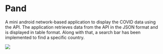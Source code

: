 # Pand
A mini android network-based application to display the COVID data using the API. The application retrieves data from the API  in the JSON format and is displayed in table format. Along with that, a search bar has been implemented to find a specific country.


![](covidGif.gif)
